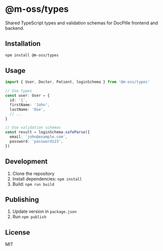 # @m-oss/types

Shared TypeScript types and validation schemas for DocPille frontend and backend.

## Installation

```bash
npm install @m-oss/types
```

## Usage

```typescript
import { User, Doctor, Patient, loginSchema } from '@m-oss/types'

// Use types
const user: User = {
  id: '1',
  firstName: 'John',
  lastName: 'Doe',
  // ...
}

// Use validation schemas
const result = loginSchema.safeParse({
  email: 'john@example.com',
  password: 'password123',
})
```

## Development

1. Clone the repository
2. Install dependencies: `npm install`
3. Build: `npm run build`

## Publishing

1. Update version in `package.json`
2. Run `npm publish`

## License

MIT
